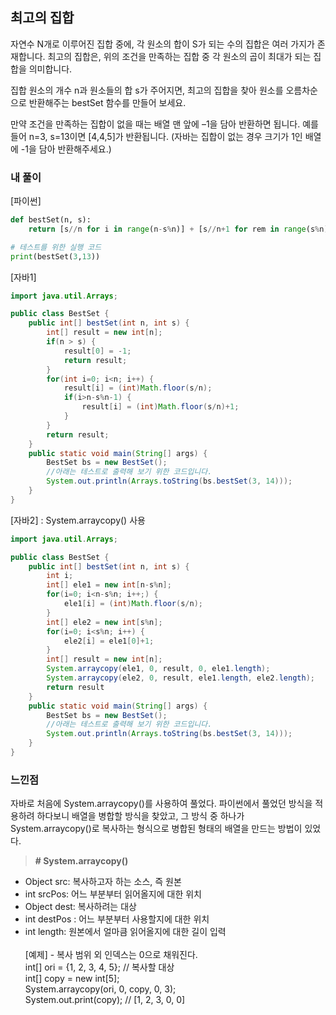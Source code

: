 ## 최고의 집합
자연수 N개로 이루어진 집합 중에, 각 원소의 합이 S가 되는 수의 집합은 여러 가지가 존재합니다. 최고의 집합은, 위의 조건을 만족하는 집합 중 각 원소의 곱이 최대가 되는 집합을 의미합니다. 

집합 원소의 개수 n과 원소들의 합 s가 주어지면, 최고의 집합을 찾아 원소를 오름차순으로 반환해주는 bestSet 함수를 만들어 보세요. 

만약 조건을 만족하는 집합이 없을 때는 배열 맨 앞에 –1을 담아 반환하면 됩니다. 예를 들어 n=3, s=13이면 [4,4,5]가 반환됩니다.
(자바는 집합이 없는 경우 크기가 1인 배열에 -1을 담아 반환해주세요.)

### 내 풀이

[파이썬]

```python
def bestSet(n, s):
    return [s//n for i in range(n-s%n)] + [s//n+1 for rem in range(s%n)]

# 테스트를 위한 실행 코드
print(bestSet(3,13))
```

[자바1]

```java
import java.util.Arrays;

public class BestSet {
    public int[] bestSet(int n, int s) {
        int[] result = new int[n];
        if(n > s) {
            result[0] = -1;
            return result;
        }
        for(int i=0; i<n; i++) {
            result[i] = (int)Math.floor(s/n);
            if(i>n-s%n-1) {
                result[i] = (int)Math.floor(s/n)+1;
            }
        }
        return result;
    }
    public static void main(String[] args) {
        BestSet bs = new BestSet();
        //아래는 테스트로 출력해 보기 위한 코드입니다.
        System.out.println(Arrays.toString(bs.bestSet(3, 14)));
    }
}
```

[자바2] : System.arraycopy() 사용

```java
import java.util.Arrays;

public class BestSet {
    public int[] bestSet(int n, int s) {
        int i;
        int[] ele1 = new int[n-s%n];
        for(i=0; i<n-s%n; i++;) {
            ele1[i] = (int)Math.floor(s/n);
        }
        int[] ele2 = new int[s%n];
        for(i=0; i<s%n; i++) {
            ele2[i] = ele1[0]+1;
        }
        int[] result = new int[n];
        System.arraycopy(ele1, 0, result, 0, ele1.length);
        System.arraycopy(ele2, 0, result, ele1.length, ele2.length);
        return result 
    }
    public static void main(String[] args) {
        BestSet bs = new BestSet();
        //아래는 테스트로 출력해 보기 위한 코드입니다.
        System.out.println(Arrays.toString(bs.bestSet(3, 14)));
    }
}
```

### 느낀점
자바로 처음에 System.arraycopy()를 사용하여 풀었다. 파이썬에서 풀었던 방식을 적용하려 하다보니 배열을 병합할 방식을 찾았고, 그 방식 중 하나가 System.arraycopy()로 복사하는 형식으로 병합된 형태의 배열을 만드는 방법이 있었다.

> **# System.arraycopy()** <br />
- Object src: 복사하고자 하는 소스, 즉 원본  <br />
- int srcPos: 어느 부분부터 읽어올지에 대한 위치  <br />
- Object dest: 복사하려는 대상  <br />
- int destPos : 어느 부분부터 사용할지에 대한 위치  <br />
- int length: 원본에서 얼마큼 읽어올지에 대한 길이 입력  <br /><br />
[예제] - 복사 범위 외 인덱스는 0으로 채워진다. <br />
int[] ori = {1, 2, 3, 4, 5}; // 복사할 대상 <br />
int[] copy = new int[5]; <br />
System.arraycopy(ori, 0, copy, 0, 3); <br />
System.out.print(copy); // [1, 2, 3, 0, 0] 
